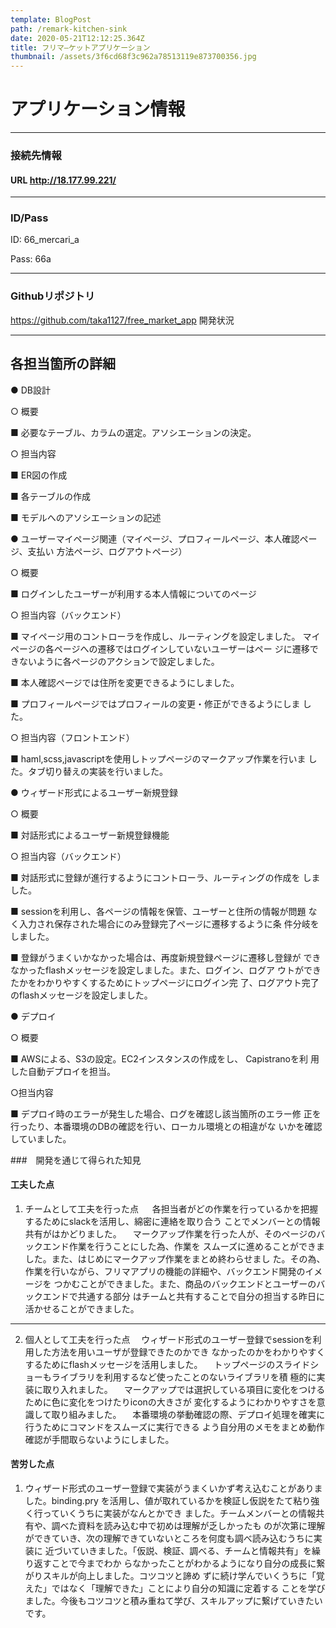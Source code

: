 ```yaml
---
template: BlogPost
path: /remark-kitchen-sink
date: 2020-05-21T12:12:25.364Z
title: フリマ―ケットアプリケーション
thumbnail: /assets/3f6cd68f3c962a78513119e873700356.jpg
---
```

# アプリケーション情報
---
### 接続先情報

#### URL http://18.177.99.221/
---
### ID/Pass
ID: 66_mercari_a

Pass: 66a

---

### Githubリポジトリ
https://github.com/taka1127/free_market_app
開発状況

---

## 各担当箇所の詳細
● DB設計

○ 概要

■ 必要なテーブル、カラムの選定。アソシエーションの決定。

○ 担当内容

■ ER図の作成

■ 各テーブルの作成

■ モデルへのアソシエーションの記述

● ユーザーマイページ関連（マイページ、プロフィールページ、本人確認ページ、支払い
方法ページ、ログアウトページ）

○ 概要

■ ログインしたユーザーが利用する本人情報についてのページ

○ 担当内容（バックエンド）

■ マイページ用のコントローラを作成し、ルーティングを設定しました。
マイページの各ページへの遷移ではログインしていないユーザーはペー
ジに遷移できないように各ページのアクションで設定しました。

■ 本人確認ページでは住所を変更できるようにしました。

■ プロフィールページではプロフィールの変更・修正ができるようにしま
した。

○ 担当内容（フロントエンド）

■ haml,scss,javascriptを使用しトップページのマークアップ作業を行いま
した。タブ切り替えの実装を行いました。

● ウィザード形式によるユーザー新規登録

○ 概要

■ 対話形式によるユーザー新規登録機能

○ 担当内容（バックエンド）

■ 対話形式に登録が進行するようにコントローラ、ルーティングの作成を
しました。

■ sessionを利用し、各ページの情報を保管、ユーザーと住所の情報が問題
なく入力され保存された場合にのみ登録完了ページに遷移するように条
件分岐をしました。

■ 登録がうまくいかなかった場合は、再度新規登録ページに遷移し登録が
できなかったflashメッセージを設定しました。また、ログイン、ログア
ウトができたかをわかりやすくするためにトップページにログイン完
了、ログアウト完了のflashメッセージを設定しました。

● デプロイ

○ 概要

■ AWSによる、S3の設定。EC2インスタンスの作成をし、 Capistranoを利
用した自動デプロイを担当。

○担当内容

■ デプロイ時のエラーが発生した場合、ログを確認し該当箇所のエラー修
正を行ったり、本番環境のDBの確認を行い、ローカル環境との相違がな
いかを確認していました。

###　開発を通じて得られた知見

#### 工夫した点

1. チームとして工夫を行った点
　 各担当者がどの作業を行っているかを把握するためにslackを活用し、綿密に連絡を取り合う
ことでメンバーとの情報共有がはかどりました。
　マークアップ作業を行った人が、そのページのバックエンド作業を行うことにした為、作業を
スムーズに進めることができました。また、はじめにマークアップ作業をまとめ終わらせまし
た。その為、作業を行いながら、フリマアプリの機能の詳細や、バックエンド開発のイメージを
つかむことができました。また、商品のバックエンドとユーザーのバックエンドで共通する部分
はチームと共有することで自分の担当する昨日に活かせることができました。

---

2. 個人として工夫を行った点
　ウィザード形式のユーザー登録でsessionを利用した方法を用いユーザが登録できたのかでき
なかったのかをわかりやすくするためにflashメッセージを活用しました。
　トップページのスライドショーもライブラリを利用するなど使ったことのないライブラリを積
極的に実装に取り入れました。
　マークアップでは選択している項目に変化をつけるために色に変化をつけたりiconの大きさが
変化するようにわかりやすさを意識して取り組みました。
　本番環境の挙動確認の際、デプロイ処理を確実に行うためにコマンドをスムーズに実行できる
よう自分用のメモをまとめ動作確認が手間取らないようにしました。

#### 苦労した点

1. ウィザード形式のユーザー登録で実装がうまくいかず考え込むことがありました。binding.pry
を活用し、値が取れているかを検証し仮説をたて粘り強く行っていくうちに実装がなんとかでき
ました。チームメンバーとの情報共有や、調べた資料を読み込む中で初めは理解が乏しかったも
のが次第に理解ができていき、次の理解できていないところを何度も調べ読み込むうちに実装に
近づいていきました。「仮説、検証、調べる、チームと情報共有」を繰り返すことで今までわか
らなかったことがわかるようになり自分の成長に繋がりスキルが向上しました。コツコツと諦め
ずに続け学んでいくうちに「覚えた」ではなく「理解できた」ことにより自分の知識に定着する
ことを学びました。今後もコツコツと積み重ねて学び、スキルアップに繋げていきたいです。